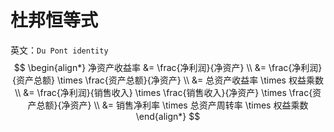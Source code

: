 # 杜邦恒等式

英文：`Du Pont identity`
$$
\begin{align*}
净资产收益率 &= \frac{净利润}{净资产} \\
&= \frac{净利润}{资产总额} \times \frac{资产总额}{净资产} \\
&= 总资产收益率 \times 权益乘数 \\
&= \frac{净利润}{销售收入} \times \frac{销售收入}{净资产} \times \frac{资产总额}{净资产}  \\
&= 销售净利率 \times 总资产周转率 \times 权益乘数
\end{align*}
$$
